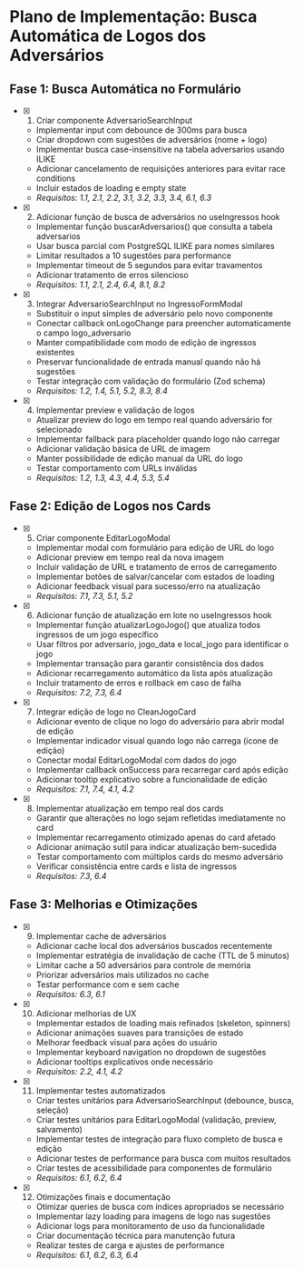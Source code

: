 # Plano de Implementação: Busca Automática de Logos dos Adversários

## Fase 1: Busca Automática no Formulário

- [x] 1. Criar componente AdversarioSearchInput
  - Implementar input com debounce de 300ms para busca
  - Criar dropdown com sugestões de adversários (nome + logo)
  - Implementar busca case-insensitive na tabela adversarios usando ILIKE
  - Adicionar cancelamento de requisições anteriores para evitar race conditions
  - Incluir estados de loading e empty state
  - _Requisitos: 1.1, 2.1, 2.2, 3.1, 3.2, 3.3, 3.4, 6.1, 6.3_

- [x] 2. Adicionar função de busca de adversários no useIngressos hook
  - Implementar função buscarAdversarios() que consulta a tabela adversarios
  - Usar busca parcial com PostgreSQL ILIKE para nomes similares
  - Limitar resultados a 10 sugestões para performance
  - Implementar timeout de 5 segundos para evitar travamentos
  - Adicionar tratamento de erros silencioso
  - _Requisitos: 1.1, 2.1, 2.4, 6.4, 8.1, 8.2_

- [x] 3. Integrar AdversarioSearchInput no IngressoFormModal
  - Substituir o input simples de adversário pelo novo componente
  - Conectar callback onLogoChange para preencher automaticamente o campo logo_adversario
  - Manter compatibilidade com modo de edição de ingressos existentes
  - Preservar funcionalidade de entrada manual quando não há sugestões
  - Testar integração com validação do formulário (Zod schema)
  - _Requisitos: 1.2, 1.4, 5.1, 5.2, 8.3, 8.4_

- [x] 4. Implementar preview e validação de logos
  - Atualizar preview do logo em tempo real quando adversário for selecionado
  - Implementar fallback para placeholder quando logo não carregar
  - Adicionar validação básica de URL de imagem
  - Manter possibilidade de edição manual da URL do logo
  - Testar comportamento com URLs inválidas
  - _Requisitos: 1.2, 1.3, 4.3, 4.4, 5.3, 5.4_

## Fase 2: Edição de Logos nos Cards

- [x] 5. Criar componente EditarLogoModal
  - Implementar modal com formulário para edição de URL do logo
  - Adicionar preview em tempo real da nova imagem
  - Incluir validação de URL e tratamento de erros de carregamento
  - Implementar botões de salvar/cancelar com estados de loading
  - Adicionar feedback visual para sucesso/erro na atualização
  - _Requisitos: 7.1, 7.3, 5.1, 5.2_

- [x] 6. Adicionar função de atualização em lote no useIngressos hook
  - Implementar função atualizarLogoJogo() que atualiza todos ingressos de um jogo específico
  - Usar filtros por adversario, jogo_data e local_jogo para identificar o jogo
  - Implementar transação para garantir consistência dos dados
  - Adicionar recarregamento automático da lista após atualização
  - Incluir tratamento de erros e rollback em caso de falha
  - _Requisitos: 7.2, 7.3, 6.4_

- [x] 7. Integrar edição de logo no CleanJogoCard
  - Adicionar evento de clique no logo do adversário para abrir modal de edição
  - Implementar indicador visual quando logo não carrega (ícone de edição)
  - Conectar modal EditarLogoModal com dados do jogo
  - Implementar callback onSuccess para recarregar card após edição
  - Adicionar tooltip explicativo sobre a funcionalidade de edição
  - _Requisitos: 7.1, 7.4, 4.1, 4.2_

- [x] 8. Implementar atualização em tempo real dos cards
  - Garantir que alterações no logo sejam refletidas imediatamente no card
  - Implementar recarregamento otimizado apenas do card afetado
  - Adicionar animação sutil para indicar atualização bem-sucedida
  - Testar comportamento com múltiplos cards do mesmo adversário
  - Verificar consistência entre cards e lista de ingressos
  - _Requisitos: 7.3, 6.4_

## Fase 3: Melhorias e Otimizações

- [x] 9. Implementar cache de adversários
  - Adicionar cache local dos adversários buscados recentemente
  - Implementar estratégia de invalidação de cache (TTL de 5 minutos)
  - Limitar cache a 50 adversários para controle de memória
  - Priorizar adversários mais utilizados no cache
  - Testar performance com e sem cache
  - _Requisitos: 6.3, 6.1_

- [x] 10. Adicionar melhorias de UX
  - Implementar estados de loading mais refinados (skeleton, spinners)
  - Adicionar animações suaves para transições de estado
  - Melhorar feedback visual para ações do usuário
  - Implementar keyboard navigation no dropdown de sugestões
  - Adicionar tooltips explicativos onde necessário
  - _Requisitos: 2.2, 4.1, 4.2_

- [x] 11. Implementar testes automatizados
  - Criar testes unitários para AdversarioSearchInput (debounce, busca, seleção)
  - Criar testes unitários para EditarLogoModal (validação, preview, salvamento)
  - Implementar testes de integração para fluxo completo de busca e edição
  - Adicionar testes de performance para busca com muitos resultados
  - Criar testes de acessibilidade para componentes de formulário
  - _Requisitos: 6.1, 6.2, 6.4_

- [x] 12. Otimizações finais e documentação
  - Otimizar queries de busca com índices apropriados se necessário
  - Implementar lazy loading para imagens de logo nas sugestões
  - Adicionar logs para monitoramento de uso da funcionalidade
  - Criar documentação técnica para manutenção futura
  - Realizar testes de carga e ajustes de performance
  - _Requisitos: 6.1, 6.2, 6.3, 6.4_